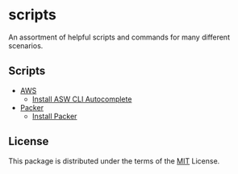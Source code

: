 # scripts

An assortment of helpful scripts and commands for many different scenarios.

## Scripts

- [AWS](https://aws.amazon.com/)
  - [Install ASW CLI Autocomplete](aws/install-awscli-autocomplete.sh)
- [Packer](https://www.packer.io/)
  - [Install Packer](packer/install-packer.sh)

## License

This package is distributed under the terms of the [MIT](License) License.
